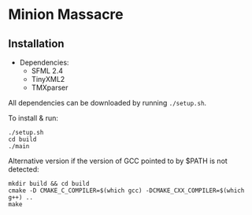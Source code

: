 # Minion Massacre


## Installation

* Dependencies:
    * SFML 2.4
    * TinyXML2
    * TMXparser
    
All dependencies can be downloaded by running `./setup.sh`.

To install & run:
```
./setup.sh
cd build
./main
```

Alternative version if the version of GCC pointed to by $PATH is not detected:
```
mkdir build && cd build
cmake -D CMAKE_C_COMPILER=$(which gcc) -DCMAKE_CXX_COMPILER=$(which g++) ..
make
```
